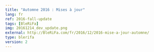```yaml
---
title: "Automne 2016 : Mises à jour"
lang: fr
ref: 2016-fall-update
tags: [BleRiFa]
img: 20161214_dev_update.png
external: http://BleRiFa.com/fr/2016/12/2016-mise-a-jour-automne/
type: blerifa
version: 2
---
```

